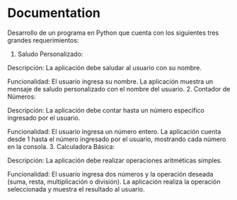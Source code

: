 # Documentation
Desarrollo de un programa en Python que cuenta con los siguientes tres grandes requerimientos:
1. Saludo Personalizado:

Descripción: La aplicación debe saludar al usuario con su nombre.

Funcionalidad:
El usuario ingresa su nombre.
La aplicación muestra un mensaje de saludo personalizado con el nombre del 
usuario.
2. Contador de Números:

Descripción: La aplicación debe contar hasta un número específico ingresado por el 
usuario.

Funcionalidad:
El usuario ingresa un número entero.
La aplicación cuenta desde 1 hasta el número ingresado por el usuario, 
mostrando cada número en la consola.
3. Calculadora Básica:

Descripción: La aplicación debe realizar operaciones aritméticas simples.

Funcionalidad:
El usuario ingresa dos números y la operación deseada (suma, resta, 
multiplicación o división).
La aplicación realiza la operación seleccionada y muestra el resultado al usuario.
